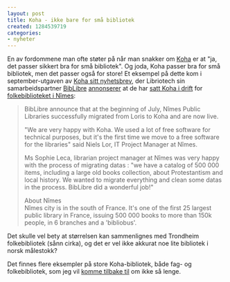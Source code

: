 ```yaml
---
layout: post
title: Koha - ikke bare for små bibliotek
created: 1284539719
categories:
- nyheter
---
```

<p>En av fordommene man ofte støter på når man snakker om <a href="http://koha-community.org/">Koha</a> er at "ja, det passer sikkert bra for små bibliotek". Og joda, Koha passer bra for små bibliotek, men det passer også for store! Et eksempel på dette kom i september-utgaven av <a href="http://koha-community.org/koha-newsletter-volume-1issue-9-september-2010/">Koha sitt nyhetsbrev</a>, der Libriotech sin samarbeidspartner <a href="http://www.biblibre.com/">BibLibre</a> <a href="http://www.biblibre.com/en/blog/entry/biblibre-announce-n%C3%AEmes-public-libraries-now-live-with-koha">annonserer</a> at de har <a href="http://cat-bib.nimes.fr/">satt Koha i drift</a> for <a href="http://bibliotheque.nimes.fr/">folkebiblioteket i Nîmes</a>:</p>
<blockquote><p>BibLibre announce that at the beginning of July, Nîmes Public Libraries successfully migrated from Loris to Koha and are now live.</p>
<p>"We are very happy with Koha. We used a lot of free software for technical purposes, but it's the first time we move to a free software for the libraries" said Niels Lor, IT Project Manager at Nîmes.</p>
<p>Ms Sophie Leca, librarian project manager at Nîmes was very happy with the process of migrating datas : "we have a catalog of 500 000 items, including a large old books collection, about Protestantism and local history. We wanted to migrate everything and clean some datas in the process. BibLibre did a wonderful job!"</p>
<p>About Nîmes<br />
Nîmes city is in the south of France. It's one of the first 25 largest public library in France, issuing 500 000 books to more than 150k people, in 6 branches and a 'bibliobus'.</p></blockquote>
<p>Det skulle vel bety at størrelsen kan sammenlignes med Trondheim folkebibliotek (sånn cirka), og det er vel ikke akkurat noe lite bibliotek i norsk målestokk?</p>
<p>Det finnes flere eksempler på store Koha-bibliotek, både fag- og folkebibliotek, som jeg vil <a href="http://libriotech.com/node/74">komme tilbake til</a> om ikke så lenge.</p>
